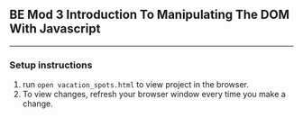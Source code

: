 ## BE Mod 3 Introduction To Manipulating The DOM With Javascript

---

### Setup instructions

1. run `open vacation_spots.html` to view project in the browser.
2. To view changes, refresh your browser window every time you make a change.
